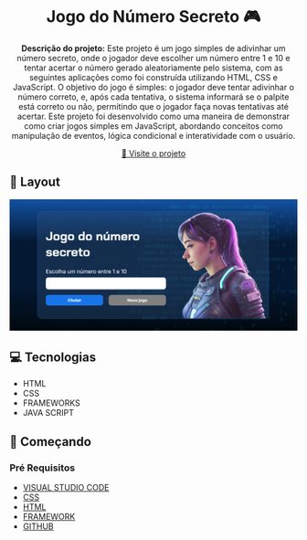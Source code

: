 <h1 align="center" style="font-weight: bold;"> Jogo do Número Secreto 🎮</h1>

<p align="center">
    <b>Descrição do projeto:</b>
Este projeto é um jogo simples de adivinhar um número secreto, onde o jogador deve escolher um número entre 1 e 10 e tentar acertar o número gerado aleatoriamente pelo sistema, com as seguintes aplicações como foi construída utilizando HTML, CSS e JavaScript. O objetivo do jogo é simples: o jogador deve tentar adivinhar o número correto, e, após cada tentativa, o sistema informará se o palpite está correto ou não, permitindo que o jogador faça novas tentativas até acertar. Este projeto foi desenvolvido como uma maneira de demonstrar como criar jogos simples em JavaScript, abordando conceitos como manipulação de eventos, lógica condicional e interatividade com o usuário.
</p>

<p align="center">
     <a href="https://numero-secreto-gamma-topaz.vercel.app/">📱 Visite o projeto</a>
</p>

<h2 id="layout">🎨 Layout</h2>

<p align="center">
    <img src="img/jogo-numero-secreto.png" width="780px" alt="Imagem 1">
</p> 

<h2 id="technologies">💻 Tecnologias</h2>

- HTML
- CSS
- FRAMEWORKS
- JAVA SCRIPT

<h2 id="started">🚀 Começando</h2>

<h3>Pré Requisitos</h3>

- [VISUAL STUDIO CODE](https://github.com/)
- [CSS](https://github.com)
- [HTML](https://github.com)
- [FRAMEWORK](https://github.com)
- [GITHUB](https://github.com)
